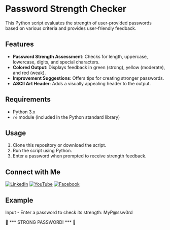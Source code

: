 # Password Strength Checker

This Python script evaluates the strength of user-provided passwords based on various criteria and provides user-friendly feedback.

## Features
- **Password Strength Assessment**: Checks for length, uppercase, lowercase, digits, and special characters.
- **Colored Output**: Displays feedback in green (strong), yellow (moderate), and red (weak).
- **Improvement Suggestions**: Offers tips for creating stronger passwords.
- **ASCII Art Header**: Adds a visually appealing header to the output.

## Requirements
- Python 3.x
- `re` module (included in the Python standard library)

## Usage
1. Clone this repository or download the script.
2. Run the script using Python.
3. Enter a password when prompted to receive strength feedback.

## Connect with Me
[![LinkedIn](https://img.shields.io/badge/LinkedIn-0077B5?style=for-the-badge&logo=linkedin&logoColor=white)](https://www.linkedin.com/in/chand-npl)
[![YouTube](https://img.shields.io/badge/YouTube-FF0000?style=for-the-badge&logo=youtube&logoColor=white)](https://www.youtube.com/c/chand.npl_07)
[![Facebook](https://img.shields.io/badge/Facebook-1877F2?style=for-the-badge&logo=facebook&logoColor=white)](https://www.facebook.com/chand.npl)

## Example
Input _-_ Enter a password to check its strength: MyP@ssw0rd 

🎉 *** STRONG PASSWORD! *** 🎉

